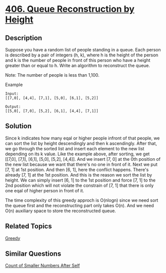 # [406. Queue Reconstruction by Height](https://leetcode.com/problems/queue-reconstruction-by-height)

## Description

Suppose you have a random list of people standing in a queue. Each person is described by a pair of integers (h, k), where h is the height of the person and k is the number of people in front of this person who have a height greater than or equal to h. Write an algorithm to reconstruct the queue.

Note:
The number of people is less than 1,100.

Example

```
Input:
[[7,0], [4,4], [7,1], [5,0], [6,1], [5,2]]

Output:
[[5,0], [7,0], [5,2], [6,1], [4,4], [7,1]]
```



## Solution

Since k indicates how many eqal or higher people infront of that people, we can sort the list by height descendingly and then k ascendingly. After that, we go through the sorted list and insert each element to the new list depending on its k value. Like the example above, after sorting, we get [[7,0], [7,1], [6,1],  [5,0], [5,2], [4,4]]. And we insert [7, 0] at the 0th position of the new list because we want that there's no one in front of it. Next we put [7, 1] at 1st position. And then [6, 1], here the conflict happens. There's already [7, 1] at the 1st position. And this is the reason we sort the list by height. We can simply insert [6, 1] to the 1st position and force [7, 1] to the 2nd position which will not violate the constrain of [7, 1] that there is only one eqal of higher person in front of it.

The time complexity of this greedy approch is O(nlogn) since we need sort the queue first and the reconstructing part only takes O(n). And we need O(n) auxiliary space to store the reconstructed queue.

## Related Topics

[Greedy](https://leetcode.com/tag/greedy/) 

## Similar Questions

[Count of Smaller Numbers After Self](https://leetcode.com/problems/count-of-smaller-numbers-after-self/)
